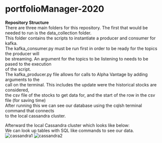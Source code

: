 # portfolioManager-2020

**Repository Structure**  
There are three main folders for this repository. 
The first that would be needed to run is the data_collection folder.  
This folder contains the scripts to instantiate a producer and consumer for kafka.  
The kafka_consumer.py must be run first in order to be ready for the topics the producer will  
be streaming. An argument for the topics to be listening to needs to be pased to the execution  
of the script.  
The kafka_producer.py file allows for calls to Alpha Vantage by adding arguments to the  
call on the terminal. This includes the update were the historical stocks are considered,  
the csv file of the stocks to get data for, and the start of the row in the csv file (for saving time)  
After running this we can see our database using the cqlsh terminal command that connects  
to the local cassandra cluster.  

Afterward the local Cassandra cluster which looks like below:  
We can look up tables with SQL like commands to see our data.
![cassandra1](/images/cassandra_tables.png)
![cassandra2](/images/ebaydataset_example.png)